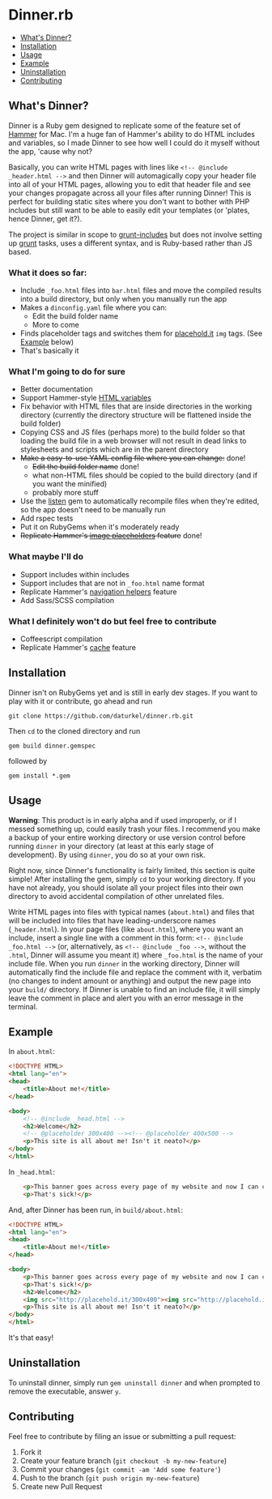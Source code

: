 # Dinner.rb

- [What's Dinner?](#what)
- [Installation](#install)
- [Usage](#usage)
- [Example](#example)
- [Uninstallation](#uninstall)
- [Contributing](#contribute)

## <a name="what">What's Dinner?</a>

Dinner is a Ruby gem designed to replicate some of the feature set of [Hammer](http://hammerformac.com/) for Mac. I'm a huge fan of Hammer's ability to do HTML includes and variables, so I made Dinner to see how well I could do it myself without the app, 'cause why not?

Basically, you can write HTML pages with lines like `<!-- @include _header.html -->` and then Dinner will automagically copy your header file into all of your HTML pages, allowing you to edit that header file and see your changes propagate across all your files after running Dinner! This is perfect for building static sites where you don't want to bother with PHP includes but still want to be able to easily edit your templates (or 'plates, hence Dinner, get it?).

The project is similar in scope to [grunt-includes](https://github.com/vanetix/grunt-includes) but does not involve setting up [grunt](http://gruntjs.com/) tasks, uses a different syntax, and is Ruby-based rather than JS based.

### What it does so far:

- Include `_foo.html` files into `bar.html` files and move the compiled results into a build directory, but only when you manually run the app
- Makes a `dinconfig.yaml` file where you can:
    - Edit the build folder name
    - More to come
- Finds placeholder tags and switches them for [placehold.it](http://placehold.it) `img` tags. (See [Example](#example) below)
- That's basically it

### What I'm going to do for sure
- Better documentation
- Support Hammer-style [HTML variables](http://hammerformac.com/docs/tags/variables)
- Fix behavior with HTML files that are inside directories in the working directory (currently the directory structure will be flattened inside the build folder)
- Copying CSS and JS files (perhaps more) to the build folder so that loading the build file in a web browser will not result in dead links to stylesheets and scripts which are in the parent directory
- <del>Make a easy-to-use YAML config file where you can change:</del> done!
    - <del>Edit the build folder name</del> done!
    - what non-HTML files should be copied to the build directory (and if you want the minified)
    - probably more stuff
- Use the [listen](https://github.com/guard/listen) gem to automatically recompile files when they're edited, so the app doesn't need to be manually run
- Add rspec tests
- Put it on RubyGems when it's moderately ready
- <del>Replicate Hammer's [image placeholders](http://hammerformac.com/docs/tags/placeholder) feature</del> done!

### What maybe I'll do
- Support includes within includes
- Support includes that are not in `_foo.html` name format
- Replicate Hammer's [navigation helpers](http://hammerformac.com/docs/tags/navigation.html) feature
- Add Sass/SCSS compilation

### What I definitely won't do but feel free to contribute
- Coffeescript compilation
- Replicate Hammer's [cache](http://hammerformac.com/docs/cache) feature


## <a name="install">Installation</a>

Dinner isn't on RubyGems yet and is still in early dev stages. If you want to play with it or contribute, go ahead and run

    git clone https://github.com/daturkel/dinner.rb.git

Then `cd` to the cloned directory and run

    gem build dinner.gemspec

followed by

    gem install *.gem

## <a name="usage">Usage</a>

**Warning**: This product is in early alpha and if used improperly, or if I messed something up, could easily trash your files. I recommend you make a backup of your entire working directory or use version control before running `dinner` in your directory (at least at this early stage of development). By using `dinner`, you do so at your own risk.

Right now, since Dinner's functionality is fairly limited, this section is quite simple! After installing the gem, simply `cd` to your working directory. If you have not already, you should isolate all your project files into their own directory to avoid accidental compilation of other unrelated files. 

Write HTML pages into files with typical names (`about.html`) and files that will be included into files that have leading-underscore names (`_header.html`). In your page files (like `about.html`), where you want an include, insert a single line with a comment in this form: `<!-- @include _foo.html -->` (or, alternatively, as `<!-- @include _foo -->`, without the `.html`, Dinner will assume you meant it) where `_foo.html` is the name of your include file. When you run `dinner` in the working directory, Dinner will automatically find the include file and replace the comment with it, verbatim (no changes to indent amount or anything) and output the new page into your `build/` directory. If Dinner is unable to find an include file, it will simply leave the comment in place and alert you with an error message in the terminal.

## <a name="example">Example</a>
In `about.html`:

```html
<!DOCTYPE HTML>
<html lang="en">
<head>
	<title>About me!</title>
</head>

<body>
    <!-- @include _head.html -->
    <h2>Welcome</h2>
    <!-- @placeholder 300x400 --><!-- @placeholder 400x500 -->
    <p>This site is all about me! Isn't it neato?</p>
</body>
</html>
```

In `_head.html`:
```html
    <p>This banner goes across every page of my website and now I can change it on all of them easily!</p>
    <p>That's sick!</p>
```

And, after Dinner has been run, in `build/about.html`:
````html
<!DOCTYPE HTML>
<html lang="en">
<head>
	<title>About me!</title>
</head>

<body>
    <p>This banner goes across every page of my website and now I can change it on all of them easily!</p>
    <p>That's sick!</p>
    <h2>Welcome</h2>
    <img src="http://placehold.it/300x400"><img src="http://placehold.it/400x500">
    <p>This site is all about me! Isn't it neato?</p>
</body>
</html>
````

It's that easy!

## <a name="uninstall">Uninstallation</a>

To uninstall dinner, simply run `gem uninstall dinner` and when prompted to remove the executable, answer `y`.


## <a name="contribute">Contributing</a>

Feel free to contribute by filing an issue or submitting a pull request:

1. Fork it
2. Create your feature branch (`git checkout -b my-new-feature`)
3. Commit your changes (`git commit -am 'Add some feature'`)
4. Push to the branch (`git push origin my-new-feature`)
5. Create new Pull Request

